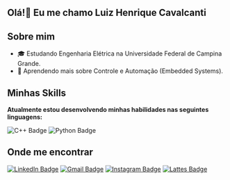 ## Olá!👋 Eu me chamo Luiz Henrique Cavalcanti

## Sobre mim

- 🎓 Estudando Engenharia Elétrica na Universidade Federal de Campina Grande.
- 🌱 Aprendendo mais sobre Controle e Automação (Embedded Systems).

## Minhas Skills

**Atualmente estou desenvolvendo minhas habilidades nas seguintes linguagens:**

![C++ Badge](https://img.shields.io/badge/C%2B%2B-00599C?style=for-the-badge&logo=c%2B%2B&logoColor=white)
![Python Badge](https://img.shields.io/badge/Python-3776AB?style=for-the-badge&logo=python&logoColor=white)

## Onde me encontrar
[![LinkedIn Badge](https://img.shields.io/badge/LinkedIn-0077B5?style=for-the-badge&logo=linkedin&logoColor=white)](https://www.linkedin.com/in/henricvt)
[![Gmail Badge](https://img.shields.io/badge/Gmail-D14836?style=for-the-badge&logo=gmail&logoColor=white)](mailto:luiz.henrique.silva@ee.ufcg.edu.br)
[![Instagram Badge](https://img.shields.io/badge/Instagram-E4405F?style=for-the-badge&logo=instagram&logoColor=white)](https://www.instagram.com/henricvt)
[![Lattes Badge](https://img.shields.io/badge/Lattes-005CA9?style=for-the-badge)](http://lattes.cnpq.br/5512796417960666)

